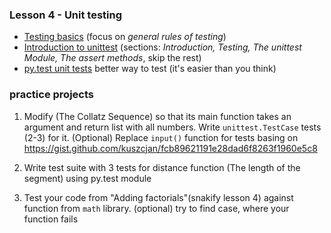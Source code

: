 ### Lesson 4 - Unit testing
- [Testing basics](http://docs.python-guide.org/en/latest/writing/tests/) (focus on *general rules of testing*)
- [Introduction to unittest](http://www.voidspace.org.uk/python/articles/introduction-to-unittest.shtml) (sections: *Introduction, Testing, The unittest Module, The assert methods*, skip the rest)
- [py.test unit tests](https://docs.pytest.org/en/latest/getting-started.html#getstarted) better way to test (it's easier than you think)

### practice projects

1. Modify (The Collatz Sequence) so that its main function takes an argument and return list with all numbers.
Write `unittest.TestCase` tests (2-3) for it.
(Optional) Replace `input()` function for tests basing on https://gist.github.com/kuszcjan/fcb89621191e28dad6f8263f1960e5c8 

2. Write test suite with 3 tests for distance function (The length of the segment) using py.test module

3. Test your code from "Adding factorials"(snakify lesson 4) against function from `math` library.
(optional) try to find case, where your function fails

